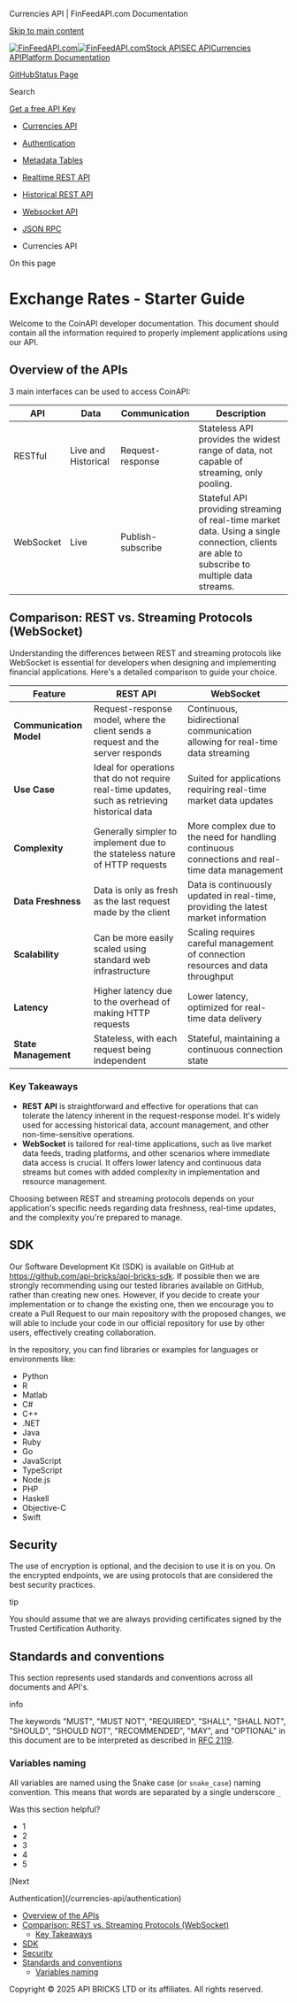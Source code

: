 Currencies API | FinFeedAPI.com Documentation




[Skip to main content](#__docusaurus_skipToContent_fallback)

[![FinFeedAPI.com](https://cdn.sanity.io/images/xpx4czto/production/875913d8710b3054c19fad19673dc5592614265e-773x184.svg)![FinFeedAPI.com](https://cdn.sanity.io/images/xpx4czto/production/875913d8710b3054c19fad19673dc5592614265e-773x184.svg)](https://www.finfeedapi.com)[Stock API](/stock-api/)[SEC API](/sec-api/)[Currencies API](/currencies-api/)[Platform Documentation](/general/authentication)

[GitHub](https://github.com/api-bricks/api-bricks-sdk)[Status Page](https://status.finfeedapi.com)

Search

[Get a free API Key](https://console.finfeedapi.com/?link=/apikeys/create)

* [Currencies API](/currencies-api/)
* [Authentication](/currencies-api/authentication)
* [Metadata Tables](/currencies-api/metadata-tables/introduction)
* [Realtime REST API](/currencies-api/rest-api-realtime/fx-realtime-rest-api)
* [Historical REST API](/currencies-api/rest-api-historical/fx-historical-rest-api)
* [Websocket API](/currencies-api/websocket/)
* [JSON RPC](/currencies-api/jsonrpc-api)

* Currencies API

On this page

Exchange Rates - Starter Guide
==============================

Welcome to the CoinAPI developer documentation.
This document should contain all the information required to properly implement applications using our API.

Overview of the APIs[​](/currencies-api/#overview-of-the-apis "Direct link to Overview of the APIs")
----------------------------------------------------------------------------------------------------

3 main interfaces can be used to access CoinAPI:

| API | Data | Communication | Description |
| --- | --- | --- | --- |
| RESTful | Live and Historical | Request-response | Stateless API provides the widest range of data, not capable of streaming, only pooling. |
| WebSocket | Live | Publish-subscribe | Stateful API providing streaming of real-time market data. Using a single connection, clients are able to subscribe to multiple data streams. |

Comparison: REST vs. Streaming Protocols (WebSocket)[​](/currencies-api/#comparison-rest-vs-streaming-protocols-websocket "Direct link to Comparison: REST vs. Streaming Protocols (WebSocket)")
------------------------------------------------------------------------------------------------------------------------------------------------------------------------------------------------

Understanding the differences between REST and streaming protocols like WebSocket is essential for developers when designing and implementing financial applications. Here's a detailed comparison to guide your choice.

| Feature | REST API | WebSocket |
| --- | --- | --- |
| **Communication Model** | Request-response model, where the client sends a request and the server responds | Continuous, bidirectional communication allowing for real-time data streaming |
| **Use Case** | Ideal for operations that do not require real-time updates, such as retrieving historical data | Suited for applications requiring real-time market data updates |
| **Complexity** | Generally simpler to implement due to the stateless nature of HTTP requests | More complex due to the need for handling continuous connections and real-time data management |
| **Data Freshness** | Data is only as fresh as the last request made by the client | Data is continuously updated in real-time, providing the latest market information |
| **Scalability** | Can be more easily scaled using standard web infrastructure | Scaling requires careful management of connection resources and data throughput |
| **Latency** | Higher latency due to the overhead of making HTTP requests | Lower latency, optimized for real-time data delivery |
| **State Management** | Stateless, with each request being independent | Stateful, maintaining a continuous connection state |

### Key Takeaways[​](/currencies-api/#key-takeaways "Direct link to Key Takeaways")

* **REST API** is straightforward and effective for operations that can tolerate the latency inherent in the request-response model. It's widely used for accessing historical data, account management, and other non-time-sensitive operations.
* **WebSocket** is tailored for real-time applications, such as live market data feeds, trading platforms, and other scenarios where immediate data access is crucial. It offers lower latency and continuous data streams but comes with added complexity in implementation and resource management.

Choosing between REST and streaming protocols depends on your application's specific needs regarding data freshness, real-time updates, and the complexity you're prepared to manage.

SDK[​](/currencies-api/#sdk "Direct link to SDK")
-------------------------------------------------

Our Software Development Kit (SDK) is available on GitHub at <https://github.com/api-bricks/api-bricks-sdk>.
If possible then we are strongly recommending using our tested libraries available on GitHub, rather than creating new ones.
However, if you decide to create your implementation or to change the existing one, then we encourage you to create a Pull Request to our main repository with the proposed changes,
we will able to include your code in our official repository for use by other users, effectively creating collaboration.

In the repository, you can find libraries or examples for languages or environments like:

* Python
* R
* Matlab
* C#
* C++
* .NET
* Java
* Ruby
* Go
* JavaScript
* TypeScript
* Node.js
* PHP
* Haskell
* Objective-C
* Swift

Security[​](/currencies-api/#security "Direct link to Security")
----------------------------------------------------------------

The use of encryption is optional, and the decision to use it is on you. On the encrypted endpoints, we are using protocols that are considered the best security practices.

tip

You should assume that we are always providing certificates signed by the Trusted Certification Authority.

Standards and conventions[​](/currencies-api/#standards-and-conventions "Direct link to Standards and conventions")
-------------------------------------------------------------------------------------------------------------------

This section represents used standards and conventions across all documents and API's.

info

The keywords "MUST", "MUST NOT", "REQUIRED", "SHALL", "SHALL NOT", "SHOULD", "SHOULD NOT", "RECOMMENDED", "MAY", and "OPTIONAL" in this
document are to be interpreted as described in [RFC 2119](https://www.ietf.org/rfc/rfc2119.txt).

### Variables naming[​](/currencies-api/#variables-naming "Direct link to Variables naming")

All variables are named using the Snake case (or `snake_case`) naming convention.
This means that words are separated by a single underscore `_`

Was this section helpful?

* 1
* 2
* 3
* 4
* 5

[Next

Authentication](/currencies-api/authentication)

* [Overview of the APIs](/currencies-api/#overview-of-the-apis)
* [Comparison: REST vs. Streaming Protocols (WebSocket)](/currencies-api/#comparison-rest-vs-streaming-protocols-websocket)
  + [Key Takeaways](/currencies-api/#key-takeaways)
* [SDK](/currencies-api/#sdk)
* [Security](/currencies-api/#security)
* [Standards and conventions](/currencies-api/#standards-and-conventions)
  + [Variables naming](/currencies-api/#variables-naming)

Copyright © 2025 API BRICKS LTD or its affiliates. All rights reserved.